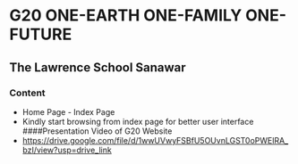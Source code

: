 # G20 ONE-EARTH ONE-FAMILY ONE-FUTURE
## The Lawrence School Sanawar
### Content
- Home Page - Index Page
- Kindly start browsing from index page for better user interface
####Presentation Video of G20 Website
- https://drive.google.com/file/d/1wwUVwyFSBfU5OUvnLGST0oPWElRA_bzI/view?usp=drive_link

